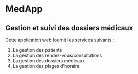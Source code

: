 # MedApp

## Gestion et suivi des dossiers médicaux 


Cette application web fournit les services suivants :

1. La gestion des patients
2. La gestion des rendez-vous/consultations
3. La gestion des dossiers médicaux
4. La gestion des plages d'horaire


 
